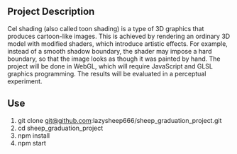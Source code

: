 ## Project Description
Cel shading (also called toon shading) is a type of 3D graphics that produces cartoon-like images. This is achieved by rendering an ordinary 3D model with modified shaders, which introduce artistic effects. For example, instead of a smooth shadow boundary, the shader may impose a hard boundary, so that the image looks as though it was painted by hand. The project will be done in WebGL, which will require JavaScript and GLSL graphics programming. The results will be evaluated in a perceptual experiment.

## Use
1. git clone git@github.com:lazysheep666/sheep_graduation_project.git
2. cd sheep_graduation_project
3. npm install
4. npm start
